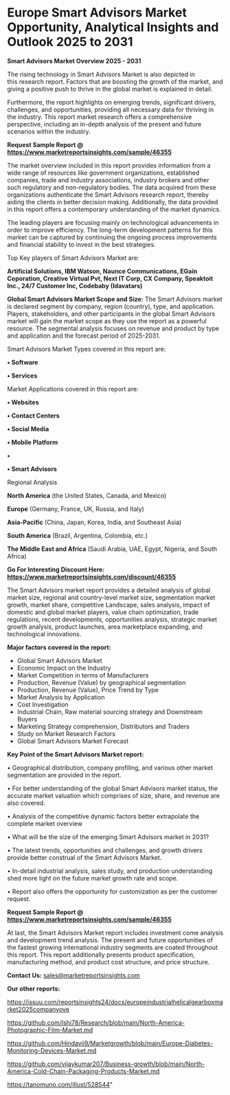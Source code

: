 # Europe Smart Advisors Market Opportunity, Analytical Insights and Outlook 2025 to 2031

<Strong> Smart Advisors Market Overview 2025 - 2031</strong>

The rising technology in Smart Advisors Market is also depicted in this research report. Factors that are boosting the growth of the market, and giving a positive push to thrive in the global market is explained in detail.

Furthermore, the report highlights on emerging trends, significant drivers, challenges, and opportunities, providing all necessary data for thriving in the industry. This report market research offers a comprehensive perspective, including an in-depth analysis of the present and future scenarios within the industry.

<strong>Request Sample Report @ <a href=https://www.marketreportsinsights.com/sample/46355>https://www.marketreportsinsights.com/sample/46355</a></strong>

The market overview included in this report provides information from a wide range of resources like government organizations, established companies, trade and industry associations, industry brokers and other such regulatory and non-regulatory bodies. The data acquired from these organizations authenticate the Smart Advisors research report, thereby aiding the clients in better decision making. Additionally, the data provided in this report offers a contemporary understanding of the market dynamics.

The leading players are focusing mainly on technological advancements in order to improve efficiency. The long-term development patterns for this market can be captured by continuing the ongoing process improvements and financial stability to invest in the best strategies.

Top Key players of Smart Advisors Market are:

<strong>Artificial Solutions, IBM Watson, Naunce Communications, EGain Coporation, Creative Virtual Pvt, Next IT Corp, CX Company, Speaktoit Inc., 24/7 Customer Inc, Codebaby (Idavatars)</strong>

<strong><b>Global Smart Advisors Market Scope and Size:</b></strong>
The Smart Advisors market is declared segment by company, region (country), type, and application. Players, stakeholders, and other participants in the global Smart Advisors market will gain the market scope as they use the report as a powerful resource. The segmental analysis focuses on revenue and product by type and application and the forecast period of 2025-2031.

Smart Advisors Market Types covered in this report are:

<strong>•  Software

•  Services</strong>

Market Applications covered in this report are:

<strong>•  Websites

•  Contact Centers

•  Social Media

•  Mobile Platform

•  

•  Smart Advisors</strong> 

Regional Analysis

<strong>North America</strong> (the United States, Canada, and Mexico)

<strong>Europe</strong> (Germany, France, UK, Russia, and Italy)

<strong>Asia-Pacific</strong> (China, Japan, Korea, India, and Southeast Asia)

<strong>South America</strong> (Brazil, Argentina, Colombia, etc.)

<strong>The Middle East and Africa</strong> (Saudi Arabia, UAE, Egypt, Nigeria, and South Africa)

<strong>Go For Interesting Discount Here: <a href=https://www.marketreportsinsights.com/discount/46355>https://www.marketreportsinsights.com/discount/46355</a></strong>

The Smart Advisors market report provides a detailed analysis of global market size, regional and country-level market size, segmentation market growth, market share, competitive Landscape, sales analysis, impact of domestic and global market players, value chain optimization, trade regulations, recent developments, opportunities analysis, strategic market growth analysis, product launches, area marketplace expanding, and technological innovations.

<strong><b>Major factors covered in the report:</b></strong>
<ul>
  <li>Global Smart Advisors Market </li>
  <li>Economic Impact on the Industry</li>
  <li>Market Competition in terms of Manufacturers</li>
  <li>Production, Revenue (Value) by geographical segmentation</li>
  <li>Production, Revenue (Value), Price Trend by Type</li>
  <li>Market Analysis by Application</li>
  <li>Cost Investigation</li>
  <li>Industrial Chain, Raw material sourcing strategy and Downstream Buyers</li>
  <li>Marketing Strategy comprehension, Distributors and Traders</li>
  <li>Study on Market Research Factors</li>
  <li>Global Smart Advisors Market Forecast</li>
</ul>

<strong><b>Key Point of the Smart Advisors Market report:</b></strong>

• Geographical distribution, company profiling, and various other market segmentation are provided in the report.

• For better understanding of the global Smart Advisors market status, the accurate market valuation which comprises of size, share, and revenue are also covered.

• Analysis of the competitive dynamic factors better extrapolate the complete market overview

• What will be the size of the emerging Smart Advisors market in 2031?

• The latest trends, opportunities and challenges, and growth drivers provide better construal of the Smart Advisors Market.

• In-detail industrial analysis, sales study, and production understanding shed more light on the future market growth rate and scope.

• Report also offers the opportunity for customization as per the customer request.

<strong>Request Sample Report @ <a href=https://www.marketreportsinsights.com/sample/46355>https://www.marketreportsinsights.com/sample/46355</a></strong>

At last, the Smart Advisors Market report includes investment come analysis and development trend analysis. The present and future opportunities of the fastest growing international industry segments are coated throughout this report. This report additionally presents product specification, manufacturing method, and product cost structure, and price structure.

<strong>Contact Us:</strong>
sales@marketreportsinsights.com

<strong>Our other reports:</strong>

<a href=https://issuu.com/reportsinsights24/docs/europeindustrialhelicalgearboxmarket2025companyove>https://issuu.com/reportsinsights24/docs/europeindustrialhelicalgearboxmarket2025companyove</a>

<a href=https://github.com/Ishi78/Research/blob/main/North-America-Photographic-Film-Market.md>https://github.com/Ishi78/Research/blob/main/North-America-Photographic-Film-Market.md</a>

<a href=https://github.com/Hindavii9/Marketgrowth/blob/main/Europe-Diabetes-Monitoring-Devices-Market.md>https://github.com/Hindavii9/Marketgrowth/blob/main/Europe-Diabetes-Monitoring-Devices-Market.md</a>

<a href=https://github.com/vijaykumar207/Business-growth/blob/main/North-America-Cold-Chain-Packaging-Products-Market.md>https://github.com/vijaykumar207/Business-growth/blob/main/North-America-Cold-Chain-Packaging-Products-Market.md</a>

<a href=https://tanomuno.com/illust/528544>https://tanomuno.com/illust/528544</a>"
